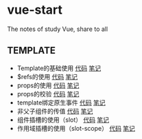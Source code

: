 # vue-start
The notes of study Vue, share to all

## TEMPLATE
- Template的基础使用
[代码](https://github.com/BnuzLeo/vue-start/blob/master/template/template_base/template_base.html)
[笔记](https://github.com/BnuzLeo/vue-start/blob/master/template/template_base/template_base.md)
- $refs的使用
[代码](https://github.com/BnuzLeo/vue-start/blob/master/template/template_base/tempalte_refs.html)
[笔记](https://github.com/BnuzLeo/vue-start/blob/master/template/template_base/template_base.md)
- props的使用
[代码](https://github.com/BnuzLeo/vue-start/blob/master/template/validation_and_props/props.html)
[笔记](https://github.com/BnuzLeo/vue-start/blob/master/template/validation_and_props/props.md)
- props的校验
[代码](https://github.com/BnuzLeo/vue-start/blob/master/template/validation_and_props/validation.html)
[笔记](https://github.com/BnuzLeo/vue-start/blob/master/template/validation_and_props/validation.md)
- template绑定原生事件
[代码](https://github.com/BnuzLeo/vue-start/blob/master/template/native_event/native_event.html)
[笔记](https://github.com/BnuzLeo/vue-start/blob/master/template/native_event/native_event.md)
- 非父子组件的传值
[代码](https://github.com/BnuzLeo/vue-start/blob/master/template/non_parent_child_components_data_transfer/bus.html)
[笔记](https://github.com/BnuzLeo/vue-start/blob/master/template/non_parent_child_components_data_transfer/bus.md)
- 组件插槽的使用（slot）
[代码](https://github.com/BnuzLeo/vue-start/blob/master/template/slot/slot.html)
[笔记](https://github.com/BnuzLeo/vue-start/blob/master/template/slot/slot.md)
- 作用域插槽的使用（slot-scope）
[代码](https://github.com/BnuzLeo/vue-start/blob/master/template/slot/slot.html)
[笔记](https://github.com/BnuzLeo/vue-start/blob/master/template/slot/slot.md)